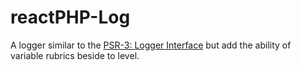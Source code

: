 # reactPHP-Log

A logger similar to the [PSR-3: Logger Interface](https://www.php-fig.org/psr/psr-3/) but add the ability of variable rubrics beside to level.

